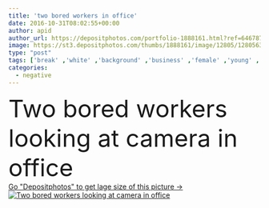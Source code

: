 ```yaml
---
title: 'two bored workers in office'
date: 2016-10-31T08:02:55+00:00
author: apid
author_url: https://depositphotos.com/portfolio-1888161.html?ref=64678756
image: https://st3.depositphotos.com/thumbs/1888161/image/12805/128056384/api_thumb_450.jpg?forcejpeg=true
type: "post"
tags: ['break' ,'white' ,'background' ,'business' ,'female' ,'young' ,'people' ,'caucasian' ,'male' ,'man' ,'sleepy' ,'first' ,'expression' ,'office' ,'tired' ,'two' ,'woman' ,'manager' ,'occupation' ,'professional' ,'work' ,'stress' ,'job' ,'businessman' ,'education' ,'problem' ,'negative' ,'bad' ,'russian' ,'team' ,'workers' ,'bored' ,'feeling' ,'late' ,'meeting' ,'businesswoman' ,'students' ,'recruitment' ,'employee' ,'twenties' ,'overworked' ,'hateful' ,'Collegues' ,'white collar' ,'give up' ]
categories: 
  - negative
---
```

<div aling="center">
            <font size="60"> Two bored workers looking at camera in office</font>   
</div>
<div>
    <a href='https://st3.depositphotos.com/thumbs/1888161/image/12805/128056384/api_thumb_450.jpg?forcejpeg=true?ref=64678756' target=_blank > Go "Depositphotos" to get lage size of this picture ->
        <img href='https://st3.depositphotos.com/thumbs/1888161/image/12805/128056384/api_thumb_450.jpg?forcejpeg=true?ref=64678756' src='https://st3.depositphotos.com/1888161/12805/i/950/depositphotos_128056384-stock-photo-two-bored-workers-in-office.jpg?forcejpeg=true' alt='Two bored workers looking at camera in office' >
    </a>
</div>
